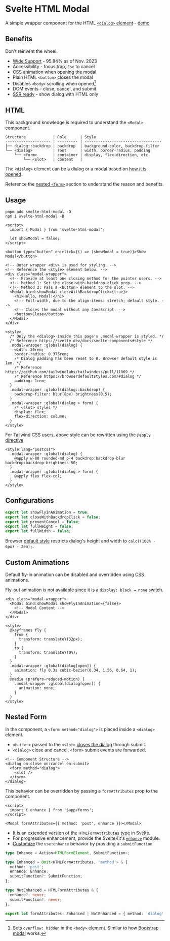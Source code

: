 # Svelte HTML Modal

A simple wrapper component for the HTML [`<dialog>` element] - [demo]

[`<dialog>` element]: https://developer.mozilla.org/en-US/docs/Web/API/HTMLDialogElement
[demo]: https://svelte.dev/repl/7ffaea50f0c0466ea2b4be8e0aee20dd?version=4.2.3

## Benefits

Don't reinvent the wheel.

- [Wide Support](https://caniuse.com/dialog) - 95.84% as of Nov. 2023
- Accessibility - focus trap, `Esc` to cancel
- CSS animation when opening the modal
- Plain HTML `<button>` closes the modal
- Disables `<body>` scrolling when opened[^overflow]
- DOM events - close, cancel, and submit
- [SSR ready](/docs//ssr.md) - show dialog with HTML only

[^overflow]: Sets `overflow: hidden` in the `<body>` element. Similar to how [Bootstrap modal] works.

[Bootstrap modal]: https://getbootstrap.com/docs/5.3/components/modal/#how-it-works

## HTML

This background knowledge is required to understand the `<Modal>` component.

```
Structure            | Role      | Style
-------------------- | --------- | ----------------------------------
├── dialog::backdrop | backdrop  | background-color, backdrop-filter
└── <dialog>         | root      | width, border-radius, padding
    └── <form>       | container | display, flex-direction, etc.
        └── <slot>   | content   |
```

The `<dialog>` element can be a dialog or a modal based on [how it is opened].

[how it is opened]: https://developer.mozilla.org/en-US/docs/Web/API/HTMLDialogElement/showModal

Reference the [nested `<form>`](#nested-form) section to understand the reason and benefits.

## Usage

```
pnpm add svelte-html-modal -D
npm i svelte-html-modal -D
```

```svelte
<script>
  import { Modal } from 'svelte-html-modal';

  let showModal = false;
</script>

<button type="button" on:click={() => (showModal = true)}>Show Modal</button>

<!-- Outer wrapper <div> is used for styling. -->
<!-- Reference the <style> element below. -->
<div class="modal-wrapper">
  <!-- Provide at least one closing method for the pointer users. -->
  <!-- Method 1: Set the close-with-backdrop-click prop. -->
  <!-- Method 2: Pass a <button> element to the slot. -->
  <Modal bind:showModal closeWithBackdropClick={true}>
    <h1>Hello, Modal!</h1>
    <!-- Full-width, due to the align-items: stretch; default style. -->
    <!-- Closes the modal without any JavaScript. -->
    <button>Close</button>
  </Modal>
</div>

<style>
  /* Only the <dialog> inside this page's .modal-wrapper is styled. */
  /* Reference https://svelte.dev/docs/svelte-components#style */
  .modal-wrapper :global(dialog) {
    width: 20rem;
    border-radius: 0.375rem;
    /* Dialog padding has been reset to 0. Browser default style is 1em. */
    /* Reference https://github.com/tailwindlabs/tailwindcss/pull/11069 */
    /* Reference https://browserdefaultstyles.com/#dialog */
    padding: 1rem;
  }
  .modal-wrapper :global(dialog::backdrop) {
    backdrop-filter: blur(8px) brightness(0.5);
  }
  .modal-wrapper :global(dialog > form) {
    /* <slot> styles */
    display: flex;
    flex-direction: column;
  }
</style>
```

For Tailwind CSS users, above style can be rewritten using the [`@apply` directive].

[`@apply` directive]: https://tailwindcss.com/docs/reusing-styles#extracting-classes-with-apply

```svelte
<style lang="postcss">
  .modal-wrapper :global(dialog) {
    @apply w-80 rounded-md p-4 backdrop:backdrop-blur backdrop:backdrop-brightness-50;
  }
  .modal-wrapper :global(dialog > form) {
    @apply flex flex-col;
  }
</style>
```

## Configurations

```ts
export let showFlyInAnimation = true;
export let closeWithBackdropClick = false;
export let preventCancel = false;
export let fullHeight = false;
export let fullWidth = false;
```

Browser [default style] restricts dialog's height and width to `calc((100% - 6px) - 2em);`.

[default style]: /docs/user-agent

## Custom Animations

Default fly-in animation can be disabled and overridden using CSS animations.

Fly-out animation is not available since it is a `display: black → none` switch.

```svelte
<div class="modal-wrapper">
  <Modal bind:showModal showFlyInAnimation={false}>
    <!-- Modal Content -->
  </Modal>
</div>

<style>
  @keyframes fly {
    from {
      transform: translateY(32px);
    }
    to {
      transform: translateY(0%);
    }
  }
  .modal-wrapper :global(dialog[open]) {
    animation: fly 0.3s cubic-bezier(0.34, 1.56, 0.64, 1);
  }
  @media (prefers-reduced-motion) {
    .modal-wrapper :global(dialog[open]) {
      animation: none;
    }
  }
</style>
```

## Nested Form

In the component, a `<form method="dialog">` is placed inside a `<dialog>` element.

- `<button>` passed to the `<slot>` [closes the dialog] through submit.
- `<dialog>` close and cancel, `<form>` submit events are forwarded.

[closes the dialog]: https://developer.mozilla.org/en-US/docs/Web/HTML/Element/form#method

```svelte
<!-- Component Structure -->
<dialog on:close on:cancel on:submit>
  <form method="dialog">
    <slot />
  </form>
</dialog>
```

This behavior can be overridden by passing a `formAttributes` prop to the component.

```svelte
<script>
  import { enhance } from '$app/forms';
</script>

<Modal formAttributes={{ method: 'post', enhance }}></Modal>
```

- It is an extended version of the `HTMLFormAttributes` [type] in Svelte.
- For progressive enhancement, provide the SvelteKit's [`enhance`] module.
- [Customize] the `use:enhance` behavior by providing a `submitFunction`.

[type]: https://github.com/sveltejs/svelte/blob/main/packages/svelte/elements.d.ts
[`enhance`]: https://kit.svelte.dev/docs/modules#$app-forms-enhance
[customize]: https://kit.svelte.dev/docs/form-actions#progressive-enhancement-customising-use-enhance

```ts
type Enhance = Action<HTMLFormElement, SubmitFunction>;

type Enhanced = Omit<HTMLFormAttributes, 'method'> & {
  method: 'post';
  enhance: Enhance;
  submitFunction?: SubmitFunction;
};

type NotEnhanced = HTMLFormAttributes & {
  enhance?: never;
  submitFunction?: never;
};

export let formAttributes: Enhanced | NotEnhanced = { method: 'dialog' };
```
